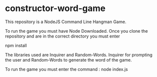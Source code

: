# constructor-word-game

This repository is a NodeJS Command Line Hangman Game.

To run the game you must have Node Downloaded. Once you clone the repository and are in the correct directory you 
must enter 

npm install 

The libraries used are Inquirer and Random-Words. Inquirer for prompting the user and Random-Words to generate 
the word of the game. 

To run the game you must enter 
the command : node index.js


